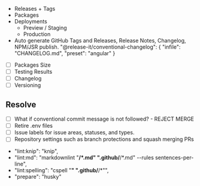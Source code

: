 - Releases + Tags
- Packages
- Deployments
  - Preview / Staging
  - Production
- Auto generate GitHub Tags and Releases, Release Notes, Changelog, NPM/JSR publish.
  "@release-it/conventional-changelog": {
    "infile": "CHANGELOG.md",
    "preset": "angular"
  }

- [ ] Packages Size
- [ ] Testing Results
- [ ] Changelog
- [ ] Versioning

## Resolve

- [ ] What if conventional commit message is not followed? - REJECT MERGE
- [ ] Retire .env files
- [ ] Issue labels for issue areas, statuses, and types.
- [ ] Repository settings such as branch protections and squash merging PRs

- "lint:knip": "knip",
- "lint:md": "markdownlint \"**/*.md\" \".github/**/*.md\" --rules sentences-per-line",
- "lint:spelling": "cspell \"**\" \".github/**/*\"",
- "prepare": "husky"
